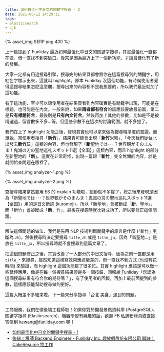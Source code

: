 ```yaml
---
title: 如何最佳化中日文的關鍵字搜尋 - 2
date: 2021-06-12 14:29:11
tags:
- elasticsearch
- cjk
---
```


{% asset_img SERP.png 400 %}

上一篇提到了 Funliday 最近如何最佳化中日文的關鍵字搜尋，其實最佳化一直都在做，但一直找不到突破口。後來是因為最近上了一個新功能，才讓最佳化有了新的發展。

大家一定都有用過搜尋引擎，搜尋完的結果頁都會將你在這篇搜尋到的關鍵字，用紅色字標示出來，這就叫 highlight。原本 Funliday 沒這個功能，有時候使用者覺得這搜尋結果怎麼這麼爛，搜尋出來的內容都不是我想要的，所以我們最近就加了這功能。

有了這功能，至少可以讓使用者在結果頁看到內容確實是有關鍵字出現，可能是在標題，也可能是在內文。一般來說，如果**兩者都有符合**的話應該要放最前面，第二是**只有標題符合**，最後則是**只有內文符合**。然後再加上其他的參數，比如是不是被精選過，留言數多不多...等，但這些參數不在這次的討論範圍，就不多提了。

我們在上了 highlight 功能之後，發現其實也可以拿來做為搜尋精準度的驗證。簡單說，當使用者搜尋「**新竹**」，結果頁可能會出現「**新竹**米粉」、「今天我們從台北出發去**新竹**玩」這類的內容，但也發現了「**新**聖地では･･･？世界観がそのまんま！鬼滅の刃の聖地巡礼スポット11選【全国】」這類內容，而且 highlight 的部分在新聖地的「**新**」。這實在非常奇怪，出現一篇跟「**新竹**」完全無關的內容，於是就開始查問題在哪裡了。

{% asset_img analyzer-1.png %}

{% asset_img analyzer-2.png %}

查搜尋結果當然要用 ES 的 explain 功能啦，細節就不多提了，總之後來發現是因為「新聖地では･･･？世界観がそのまんま！鬼滅の刃の聖地巡礼スポット11選【全国】」用的是日文斷詞 (kuromoji)，所以「新聖地」會被斷成「**新**、聖地」，而「新竹」會被斷成「**新**、竹」，最後在搜尋時就比對成功了，所以要修正這個問題。

---

解決這個問題的做法，我們是先用 NLP 技術判斷關鍵字的語言是什麼 (「新竹」判斷為 `zh`)，然後搜尋時決定要搜尋 `title_zh` 或是 `title_ja`，因為「新聖地...」是放在 `title_ja`，所以搜尋時就不會搜尋到這篇文章了。

把這個問題修正之後，其實改善了一大部分的中日文搜尋，因為之前一直都是用 `title_*` 來搜尋，雖然知道這樣寫效果應該蠻差的，但一直找不到方式 (也沒有花時間) 來驗證，而 highlight 這個功能幫了很多忙。其實 highlight 應該還可以做一些延伸應用，像是在每一個搜尋結果旁邊多一個按鈕，回報給 Funliday「您認為這個搜尋結果有符合你的期待嗎？」，有了使用者的回報，再加上最前面提到的參數，這樣應該能幫助搜尋做的更好。

這篇大概差不多結束啦，下一篇來分享搜尋「台北 美食」遇到的問題。

---

工商服務，我們在徵後端工程師啦！如果你對於開發景點資料庫 (PostgreSQL)、關鍵字搜尋 (Elasticsearch)、機器學習有興趣的話，歡迎 FB 私訊粉絲頁或直接寄信到 kewang@funliday.com 喔！

* [如何最佳化中日文的關鍵字搜尋 - 1](https://techblog.funliday.com/2021/06/05/%E5%A6%82%E4%BD%95%E6%9C%80%E4%BD%B3%E5%8C%96%E4%B8%AD%E6%97%A5%E6%96%87%E7%9A%84%E9%97%9C%E9%8D%B5%E5%AD%97%E6%90%9C%E5%B0%8B-1/)
* [後端工程師 Backend Engineer - Funliday Inc. 趣放假股份有限公司 職缺｜CakeResume 找工作](https://www.cakeresume.com/companies/funliday/jobs/backend-engineer-725d1e)
